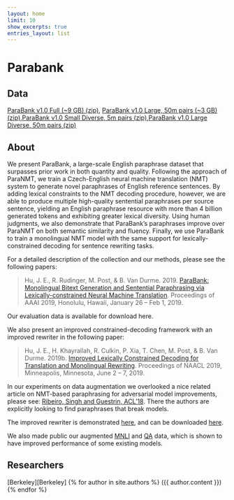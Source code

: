 ```yaml
---
layout: home
limit: 10
show_excerpts: true
entries_layout: list
---
```


# Parabank


## Data

[ParaBank v1.0 Full (~9 GB) (zip)](http://cs.jhu.edu/~vandurme/data/parabank-1.0-full.zip),	[ParaBank v1.0 Large, 50m pairs (~3 GB) (zip)](http://cs.jhu.edu/~vandurme/data/parabank-1.0-50m.zip),[ParaBank v1.0 Small Diverse, 5m pairs (zip)](http://cs.jhu.edu/~vandurme/data/parabank-1.0-5m-diverse.zip),[ParaBank v1.0 Large Diverse, 50m pairs (zip)](http://cs.jhu.edu/~vandurme/data/parabank-1.0-50m-diverse.zip)


## About

We present ParaBank, a large-scale English paraphrase dataset that surpasses prior work in both quantity and quality. Following the approach of ParaNMT, we train a Czech-English neural machine translation (NMT) system to generate novel paraphrases of English reference sentences. By adding lexical constraints to the NMT decoding procedure, however, we are able to produce multiple high-quality sentential paraphrases per source sentence, yielding an English paraphrase resource with more than 4 billion generated tokens and exhibiting greater lexical diversity. Using human judgments, we also demonstrate that ParaBank’s paraphrases improve over ParaNMT on both semantic similarity and fluency. Finally, we use ParaBank to train a monolingual NMT model with the same support for lexically-constrained decoding for sentence rewriting tasks.

For a detailed description of the collection and our methods, please see the following papers:

> Hu, J. E., R. Rudinger, M. Post, & B. Van Durme. 2019. [ParaBank: Monolingual Bitext Generation and Sentential Paraphrasing via Lexically-constrained Neural Machine Translation](http://aaai.org/Papers/AAAI/2019/AAAI-HuJ.4052.pdf). Proceedings of AAAI 2019, Honolulu, Hawaii, January 26 – Feb 1, 2019.

Our evaluation data is available for download here.

We also present an improved constrained-decoding framework with an improved rewriter in the following paper:

> Hu, J. E., H. Khayrallah, R. Culkin, P. Xia, T. Chen, M. Post, & B. Van Durme. 2019b. [Improved Lexically Constrained Decoding for Translation and Monolingual Rewriting](http://cs.jhu.edu/~vandurme/papers/parabank-naacl19.pdf). Proceedings of NAACL 2019, Minneapolis, Minnesota, June 2 – 7, 2019.

In our experiments on data augmentation we overlooked a nice related article on NMT-based paraphrasing for adversarial model improvements, please see: [Ribeiro, Singh and Guestrin, ACL’18](https://aclweb.org/anthology/P18-1079). There the authors are explicitly looking to find paraphrases that break models.

The improved rewriter is demonstrated [here](http://demo.parabank.io/), and can be downloaded [here](https://github.com/decompositional-semantics-initiative/improved-ParaBank-rewriter/releases/tag/v0.1).

We also made public our augmented [MNLI](http://cs.jhu.edu/~vandurme/data/pMNLI-1.0.tar.gz) and [QA](https://drive.google.com/open?id=1TjzjEvu9xj7aOVd47MMEzDRiL5t1ITn0) data, which is shown to have improved performance of some existing models.

## Researchers

[Berkeley][Berkeley]
{% for author in site.authors %}
	({{ author.content }})
{% endfor %}
